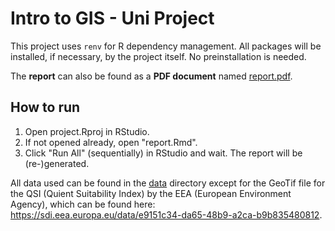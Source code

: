 # Intro to GIS - Uni Project

This project uses `renv` for R dependency management. All packages will be installed, if necessary, by the project itself. No preinstallation is needed.

The **report** can also be found as a **PDF document** named [report.pdf](./report.pdf).

## How to run

1. Open project.Rproj in RStudio. 
2. If not opened already, open "report.Rmd". 
3. Click "Run All" (sequentially) in RStudio and wait. The report will be (re-)generated.

All data used can be found in the [data](./data) directory except for the GeoTif file for the QSI (Quient Suitability Index) by the EEA (European Environment Agency), which can be found here: https://sdi.eea.europa.eu/data/e9151c34-da65-48b9-a2ca-b9b835480812.
